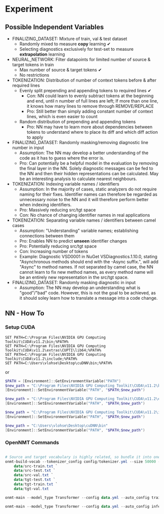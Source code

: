 # Experiment

## Possible Independent Variables

* FINALIZING_DATASET: Mixture of train, val & test dataset
  * Randomly mixed to measure **copy** learning ✔︎
  * Selecting diagnostics exclusively for test-set to measure **extrapolation** learning
* NEURAL_NETWORK: Filter datapoints for limited number of source & target tokens in train
  * Max number of source & target tokens ✔︎
  * No restrictions
* TOKENIZATION: Distribution of number of context tokens before & after required lines
  * Evenly split prepending and appending tokens to required lines ✔︎
    * Con: NN could learn to evenly subtract tokens at the beginning and end, until n number of full lines are left; If more than one line, it knows how many lines to remove through REMOVE/REPLACE
    * Pro: Still better than simply adding constant number of context lines, which is even easier to count
  * Random distribution of prepending and appending tokens
    * Pro: NN may have to learn more about dependencies between tokens to understand where to place its diff and which diff action to apply
* FINALIZING_DATASET: Randomly masking/removing diagnostic line number in input
  * Assumption: The NN may develop a better understanding of the code as it has to guess where the error is.
  * Pro: Can potentially be a helpful model in the evaluation by removing the final layer in the NN. Solely diagnostic messages can be fed to the NN and then their hidden representations can be calculated. May be an interesting analysis to calculate nearest neighbours.
* TOKENIZATION: Indexing variable names / identifiers
  * Assumption: In the majority of cases, static analyzers do not require naming for their fixes. Identifier names can therefore be regarded as unnecessary noise to the NN and it will therefore perform better when indexing identifiers.
  * Pro: Massively reducing src/tgt space
  * Con: No chance of changing identifier names in real applications
* TOKENIZATION: Separating variable names / identifiers between camel cases
  * Assumption: "Understanding" variable names; establishing connections between them
  * Pro: Enables NN to predict **unseen** identifier changes
  * Pro: Potentially reducing src/tgt space
  * Con: Increasing number of tokens
  * Example: Diagnostic VSD0001 in NuGet VSDiagnostics.1.10.0, stating "Asynchronous methods should end with the -Async suffix.", will add "Async" to method names. If not separated by camel case, the NN cannot learn to fix new method names, as every method name will be an entirely new representation in the src/tgt space.
* FINALIZING_DATASET: Randomly masking diagnostic in input
  * Assumption: The NN may develop an understanding what is "good"/"bad" code. However, this is not the goal to be achieved, as it should soley learn how to translate a message into a code change.

## NN - How To

### Setup CUDA

```Command
SET PATH=C:\Program Files\NVIDIA GPU Computing Toolkit\CUDA\v11.2\bin;%PATH%
SET PATH=C:\Program Files\NVIDIA GPU Computing Toolkit\CUDA\v11.2\extras\CUPTI\lib64;%PATH%
SET PATH=C:\Program Files\NVIDIA GPU Computing Toolkit\CUDA\v11.2\include;%PATH%
SET PATH=C:\Users\vlohse\Desktop\cuDNN\bin;%PATH%
```

or

```Powershell
$PATH = [Environment]::GetEnvironmentVariable("PATH")
$new_path = "C:\Program Files\NVIDIA GPU Computing Toolkit\CUDA\v11.2\bin"
[Environment]::SetEnvironmentVariable("PATH", "$PATH;$new_path")

$new_path = "C:\Program Files\NVIDIA GPU Computing Toolkit\CUDA\v11.2\extras\CUPTI\lib64"
[Environment]::SetEnvironmentVariable("PATH", "$PATH;$new_path")

$new_path = "C:\Program Files\NVIDIA GPU Computing Toolkit\CUDA\v11.2\include"
[Environment]::SetEnvironmentVariable("PATH", "$PATH;$new_path")

$new_path = "C:\Users\vlohse\Desktop\cuDNN\bin"
[Environment]::SetEnvironmentVariable("PATH", "$PATH;$new_path")

```

### OpenNMT Commands

```Powershell

# Source and target vocabulary is highly related, so bundle it into one file:
onmt-build-vocab --tokenizer_config config/tokenizer.yml --size 50000 --save_vocab data/vocab.txt `
    data/src-train.txt `
    data/src-test.txt `
    data/src-val.txt `
    data/tgt-test.txt `
    data/tgt-train.txt `
    data/tgt-val.txt

onmt-main --model_type Transformer --config data.yml --auto_config train --with_eval

onmt-main --model_type Transformer --config data.yml --auto_config infer --features_file data/src-test.txt --predictions_file data/inference-test.txt
```
